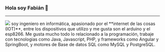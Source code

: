 ### Hola soy Fabián 👋
<hr>
<img src="https://github.com/PinkyFabian96/PinkyFabian96/blob/master/gps_tracker_v2.gif">
soy ingeniero en informática, apasionado por el **internet de las cosas (IOT)**, entre los dispositivos que utilizo y me gusta son el arduino y el esp8266.
Me gusta mucho todo lo relacionado a la programación, trabaje con tecnologias como Java, Javascript, PHP, y frameworks como Angular y SpringBoot, y motores de Base de datos SQL como MySQL y PostgreSQL.
<!--
**PinkyFabian96/PinkyFabian96** is a ✨ _special_ ✨ repository because its `README.md` (this file) appears on your GitHub profile.

Here are some ideas to get you started:

- 🔭 I’m currently working on ...
- 🌱 I’m currently learning ...
- 👯 I’m looking to collaborate on ...
- 🤔 I’m looking for help with ...
- 💬 Ask me about ...
- 📫 How to reach me: ...
- 😄 Pronouns: ...
- ⚡ Fun fact: ...
-->
